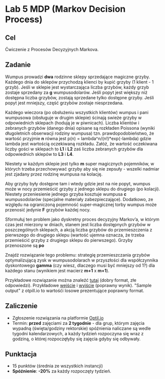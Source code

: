 # Lab 5 MDP (Markov Decision Process)

## Cel
Ćwiczenie z Procesów Decyzyjnych Markova.

## Zadanie
Wumpus prowadzi **dwa** rodzinne sklepy sprzedające magiczne grzyby. Każdego dnia do sklepów przychodzą klienci by kupić grzyby (1 klient - 1 grzyb). Jeśli w sklepie jest wystarczająca liczba grzybów, każdy grzyb zostaje sprzedany za **g** wumpusodolarów. Jeśli popyt jest większy niż dostępna liczba grzybów, zostają sprzedane tylko dostępne grzyby. Jeśli popyt jest mniejszy, część grzybów zostaje niesprzedana.

Każdego wieczora (po obsłużeniu wszystkich klientów) wumpus i pani wumpusowa (obsługuje w drugim sklepie) ścinają swieże grzyby w odpowiednich sklepach (hodują je w piwnicach). Liczba klientów i zebranych grzybów  (danego dnia) opisane są rozkładen Poissona (wyniki długoletnich obserwacji rodziny wumpusa) tzn. prawdopodobieństwo, że wartość przyjmie **n** równa jest p(n) = lambda^n/(n!)*exp(-lambda) gdzie lambda jest wartością oczekiwaną rozkładu. Załóż, że wartość oczekiwana liczby gości w sklepach to **L1** i **L2** zaś liczba zebranych grzybów dla odpowiednich sklepów to **L3** i **L4**.

Niestety w każdym sklepie jest tylko **m** super magicznych pojemników, w których trzeba przechowywać grzyby aby się nie zepsuły - wszelki nadmiar jest zjadany przez rodzinę wumpusa na kolację.

Aby grzyby były dostępne tam i wtedy gdzie jest na nie popyt, wumpus może w nocy przemieścić grzyby z jednego sklepu do drugiego (po kolacji). Niestety przeniesienie jednego grzyba kosztuje wumpusa **c** wumpusodolarów (specjalne materiały zabezpieczające). Dodatkowo, ze względu na ograniczoną pojemność super-magicznej torby wumpus może przenosić jedynie **F**  grzybów każdej nocy.

Sformułuj ten problem jako dyskretny proces decyzyjny Markov’a, w którym czas jest mierzony w dniach, stanem jest liczba dostępnych grzybów w poszczególnych sklepach, a akcją liczba grzybów do przemieszczenia z pierwszego do drugiego sklepu (wartość ujemna oznacza, że trzeba przemieścić grzyby z drugiego sklepu do pierwszego). Grzyby przenoszone są **po** 

Znajdź rozwiązanie tego problemu: strategię przemieszczania grzybów optymalizującą zysk w wumpusodolarach w przyszłości dla współczynnika dyskontowego **gamma** (czy wiesz, dlaczego musi być mniejszy od 1?) dla każdego stanu (wynikiem jest macierz **m+1** x **m+1**).

Przykładowe rozwiązanie można znaleźć [tutaj](sample_solution.py) (dobry format, złe odpowiedzi). Przykładowe [wejście](sample_testcase.in) i [wyjście](sample_testcase.out) (poprawny wynik). "Sample output" z otpill.io to wartośći losowe prezentujące poprawny format.

## Zaliczenie
* Zgłoszenie rozwiązania na platformie [Optil.io](https://www.optil.io/optilion/problem/3168)
* Termin: **przed** zajęciami za **2 tygodnie** - dla grup, którym zajęcia wypadną (święta/godziny rektorskie) spóźnienia naliczane są wedle tygodni kalendarzowych, a każdy tydzień rozpoczyna się wraz z godziną, o której rozpoczęłyby się zajęcia gdyby się odbywały.

## Punktacja
* 15 punktów (średnia ze wszystkich instancji)
* **Spóźnienie**: **-20%** za każdy rozpoczęty tydzień.
